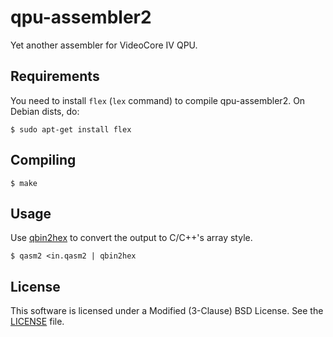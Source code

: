 # qpu-assembler2

Yet another assembler for VideoCore IV QPU.


## Requirements

You need to install `flex` (`lex` command) to compile qpu-assembler2.
On Debian dists, do:

```
$ sudo apt-get install flex
```


## Compiling

```
$ make
```


## Usage

Use [qbin2hex](https://github.com/Terminus-IMRC/qpu-bin-to-hex) to convert the output to C/C++'s array style.

```
$ qasm2 <in.qasm2 | qbin2hex
```


## License

This software is licensed under a Modified (3-Clause) BSD License.
See the [LICENSE](LICENSE) file.
